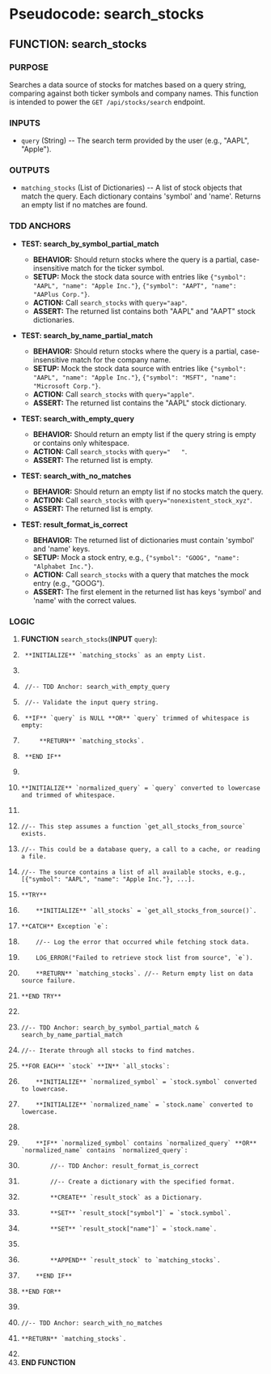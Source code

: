 # Pseudocode: search_stocks

## FUNCTION: search_stocks

### PURPOSE
Searches a data source of stocks for matches based on a query string, comparing against both ticker symbols and company names. This function is intended to power the `GET /api/stocks/search` endpoint.

### INPUTS
- `query` (String) -- The search term provided by the user (e.g., "AAPL", "Apple").

### OUTPUTS
- `matching_stocks` (List of Dictionaries) -- A list of stock objects that match the query. Each dictionary contains 'symbol' and 'name'. Returns an empty list if no matches are found.

### TDD ANCHORS

- **TEST: search_by_symbol_partial_match**
  - **BEHAVIOR:** Should return stocks where the query is a partial, case-insensitive match for the ticker symbol.
  - **SETUP:** Mock the stock data source with entries like `{"symbol": "AAPL", "name": "Apple Inc."}`, `{"symbol": "AAPT", "name": "AAPlus Corp."}`.
  - **ACTION:** Call `search_stocks` with `query="aap"`.
  - **ASSERT:** The returned list contains both "AAPL" and "AAPT" stock dictionaries.

- **TEST: search_by_name_partial_match**
  - **BEHAVIOR:** Should return stocks where the query is a partial, case-insensitive match for the company name.
  - **SETUP:** Mock the stock data source with entries like `{"symbol": "AAPL", "name": "Apple Inc."}`, `{"symbol": "MSFT", "name": "Microsoft Corp."}`.
  - **ACTION:** Call `search_stocks` with `query="apple"`.
  - **ASSERT:** The returned list contains the "AAPL" stock dictionary.

- **TEST: search_with_empty_query**
  - **BEHAVIOR:** Should return an empty list if the query string is empty or contains only whitespace.
  - **ACTION:** Call `search_stocks` with `query="   "`.
  - **ASSERT:** The returned list is empty.

- **TEST: search_with_no_matches**
  - **BEHAVIOR:** Should return an empty list if no stocks match the query.
  - **ACTION:** Call `search_stocks` with `query="nonexistent_stock_xyz"`.
  - **ASSERT:** The returned list is empty.

- **TEST: result_format_is_correct**
  - **BEHAVIOR:** The returned list of dictionaries must contain 'symbol' and 'name' keys.
  - **SETUP:** Mock a stock entry, e.g., `{"symbol": "GOOG", "name": "Alphabet Inc."}`.
  - **ACTION:** Call `search_stocks` with a query that matches the mock entry (e.g., "GOOG").
  - **ASSERT:** The first element in the returned list has keys 'symbol' and 'name' with the correct values.

### LOGIC

1.  **FUNCTION** `search_stocks`(**INPUT** `query`):
2.      **INITIALIZE** `matching_stocks` as an empty List.
3.
4.      //-- TDD Anchor: search_with_empty_query
5.      //-- Validate the input query string.
6.      **IF** `query` is NULL **OR** `query` trimmed of whitespace is empty:
7.          **RETURN** `matching_stocks`.
8.      **END IF**
9.
10.     **INITIALIZE** `normalized_query` = `query` converted to lowercase and trimmed of whitespace.
11.
12.     //-- This step assumes a function `get_all_stocks_from_source` exists.
13.     //-- This could be a database query, a call to a cache, or reading a file.
14.     //-- The source contains a list of all available stocks, e.g., [{"symbol": "AAPL", "name": "Apple Inc."}, ...].
15.     **TRY**
16.         **INITIALIZE** `all_stocks` = `get_all_stocks_from_source()`.
17.     **CATCH** Exception `e`:
18.         //-- Log the error that occurred while fetching stock data.
19.         LOG_ERROR("Failed to retrieve stock list from source", `e`).
20.         **RETURN** `matching_stocks`. //-- Return empty list on data source failure.
21.     **END TRY**
22.
23.     //-- TDD Anchor: search_by_symbol_partial_match & search_by_name_partial_match
24.     //-- Iterate through all stocks to find matches.
25.     **FOR EACH** `stock` **IN** `all_stocks`:
26.         **INITIALIZE** `normalized_symbol` = `stock.symbol` converted to lowercase.
27.         **INITIALIZE** `normalized_name` = `stock.name` converted to lowercase.
28.
29.         **IF** `normalized_symbol` contains `normalized_query` **OR** `normalized_name` contains `normalized_query`:
30.             //-- TDD Anchor: result_format_is_correct
31.             //-- Create a dictionary with the specified format.
32.             **CREATE** `result_stock` as a Dictionary.
33.             **SET** `result_stock["symbol"]` = `stock.symbol`.
34.             **SET** `result_stock["name"]` = `stock.name`.
35.
36.             **APPEND** `result_stock` to `matching_stocks`.
37.         **END IF**
38.     **END FOR**
39.
40.     //-- TDD Anchor: search_with_no_matches
41.     **RETURN** `matching_stocks`.
42.
43. **END FUNCTION**